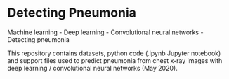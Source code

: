 # Detecting Pneumonia
<p>Machine learning - Deep learning - Convolutional neural networks - Detecting pneumonia</p>
<p>This repository contains datasets, python code (.ipynb Jupyter notebook) and support files used to predict pneumonia from chest x-ray images with deep learning / convolutional neural networks (May 2020).</p>

